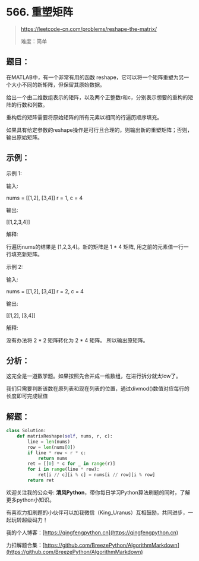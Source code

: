 # 566. 重塑矩阵
> https://leetcode-cn.com/problems/reshape-the-matrix/
>
> 难度：简单

## 题目：

在MATLAB中，有一个非常有用的函数 reshape，它可以将一个矩阵重塑为另一个大小不同的新矩阵，但保留其原始数据。

给出一个由二维数组表示的矩阵，以及两个正整数r和c，分别表示想要的重构的矩阵的行数和列数。

重构后的矩阵需要将原始矩阵的所有元素以相同的行遍历顺序填充。

如果具有给定参数的reshape操作是可行且合理的，则输出新的重塑矩阵；否则，输出原始矩阵。

## 示例：

示例 1:

输入: 

nums = 
[[1,2],
 [3,4]]
r = 1, c = 4

输出: 

[[1,2,3,4]]

解释:

行遍历nums的结果是 [1,2,3,4]。新的矩阵是 1 * 4 矩阵, 用之前的元素值一行一行填充新矩阵。

示例 2:

输入: 

nums = 
[[1,2],
 [3,4]]
r = 2, c = 4

输出: 

[[1,2],
 [3,4]]
 
解释:

没有办法将 2 * 2 矩阵转化为 2 * 4 矩阵。 所以输出原矩阵。

## 分析：

这完全是一道数学题。如果按照先合并成一维数组，在进行拆分就太low了。

我们只需要判断该数在原列表和现在列表的位置，通过divmod()数值对应每行的长度即可完成赋值

## 解题：

```python
class Solution:
    def matrixReshape(self, nums, r, c):
        line = len(nums)
        row = len(nums[0])
        if line * row < r * c:
            return nums
        ret = [[0] * c for _ in range(r)]
        for i in range(line * row):
            ret[i // c][i % c] = nums[i // row][i % row]
        return ret
```

欢迎关注我的公众号: **清风Python**，带你每日学习Python算法刷题的同时，了解更多python小知识。

有喜欢力扣刷题的小伙伴可以加我微信（King_Uranus）互相鼓励，共同进步，一起玩转超级码力！

我的个人博客：[https://qingfengpython.cn](https://qingfengpython.cn)

力扣解题合集：[https://github.com/BreezePython/AlgorithmMarkdown](https://github.com/BreezePython/AlgorithmMarkdown)
